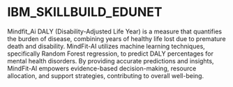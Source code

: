 # IBM_SKILLBUILD_EDUNET
Mindfit_Ai
DALY (Disability-Adjusted Life Year) is a measure that quantifies the burden of disease, combining years of healthy life lost due to premature death and disability. MindFit-AI utilizes machine learning techniques, specifically Random Forest regression, to predict DALY percentages for mental health disorders. By providing accurate predictions and insights, MindFit-AI empowers evidence-based decision-making, resource allocation, and support strategies, contributing to overall well-being.


